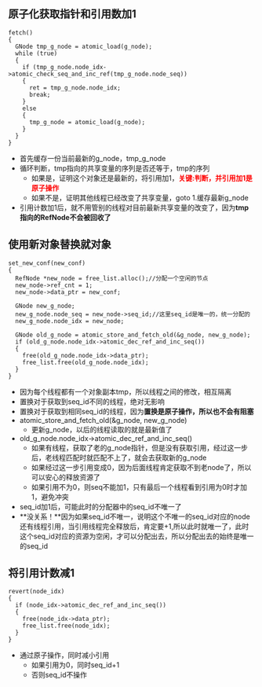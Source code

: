## 原子化获取指针和引用数加1 ##

    fetch()
    {
      GNode tmp_g_node = atomic_load(g_node);
      while (true)
      {
	    if (tmp_g_node.node_idx->atomic_check_seq_and_inc_ref(tmp_g_node.node_seq))
	    {
	      ret = tmp_g_node.node_idx;
	      break;
	    }
	    else
	    {
	      tmp_g_node = atomic_load(g_node);
	    }
      }
    }

* 首先缓存一份当前最新的g_node，tmp_g_node
* 循环判断，tmp指向的共享变量的序列是否还等于，tmp的序列
	* 如果是，证明这个对象还是最新的，将引用加1，**<font color=red>关键:判断，并引用加1是原子操作</font>**
	* 如果不是，证明其他线程已经改变了共享变量，goto 1.缓存最新g_node
* 引用计数加1后，就不用管别的线程对目前最新共享变量的改变了，因为**tmp指向的RefNode不会被回收了**

## 使用新对象替换就对象 ##

    set_new_conf(new_conf)
    {
      RefNode *new_node = free_list.alloc();//分配一个空闲的节点
      new_node->ref_cnt = 1;
      new_node->data_ptr = new_conf;
    
      GNode new_g_node;
      new_g_node.node_seq = new_node->seq_id;//这里seq_id是唯一的，统一分配的
      new_g_node.node_idx = new_node;
    
      GNode old_g_node = atomic_store_and_fetch_old(&g_node, new_g_node);
      if (old_g_node.node_idx->atomic_dec_ref_and_inc_seq())
      {
	    free(old_g_node.node_idx->data_ptr);
	    free_list.free(old_g_node.node_idx);
      }
    }

* 因为每个线程都有一个对象副本tmp，所以线程之间的修改，相互隔离
* 置换对于获取到seq_id不同的线程，绝对无影响
* 置换对于获取到相同seq_id的线程，因为**置换是原子操作，所以也不会有阻塞**
* atomic_store_and_fetch_old(&g_node, new_g_node)
	* 更新g_node，以后的线程读取的就是最新值了
* old_g_node.node_idx->atomic_dec_ref_and_inc_seq()
	* 如果有线程，获取了老的g_node指针，但是没有获取引用，经过这一步后，老线程匹配时就匹配不上了，就会去获取新的g_node
	* 如果经过这一步引用变成0，因为后面线程肯定获取不到老node了，所以可以安心的释放资源了
	* 如果引用不为0，则seq不能加1，只有最后一个线程看到引用为0时才加1，避免冲突
* seq_id加1后，可能此时的分配器中的seq_id不唯一了
* **没关系！**因为如果seq_id不唯一，说明这个不唯一的seq_id对应的node还有线程引用，当引用线程完全释放后，肯定要+1,所以此时就唯一了，此时这个seq_id对应的资源为空闲，才可以分配出去，所以分配出去的始终是唯一的seq_id

## 将引用计数减1 ##

    revert(node_idx)
    {
      if (node_idx->atomic_dec_ref_and_inc_seq())
      {
	    free(node_idx->data_ptr);
	    free_list.free(node_idx);
      }
    }

* 通过原子操作，同时减小引用
	* 如果引用为0，同时seq_id+1
	* 否则seq_id不操作
